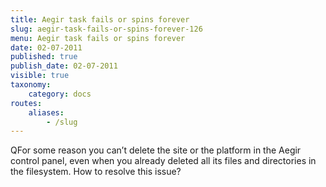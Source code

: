 ```yaml
---
title: Aegir task fails or spins forever
slug: aegir-task-fails-or-spins-forever-126
menu: Aegir task fails or spins forever
date: 02-07-2011
published: true
publish_date: 02-07-2011
visible: true
taxonomy:
    category: docs
routes:
    aliases:
        - /slug
---
```


<a name="intro-q"></a>

QFor some reason you can’t delete the site or the platform in the Aegir control panel, even when you already deleted all its files and directories in the filesystem. How to resolve this issue?